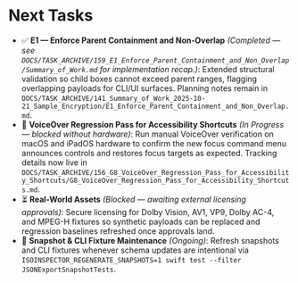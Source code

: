 # Next Tasks

- ✅ **E1 — Enforce Parent Containment and Non-Overlap** _(Completed — see `DOCS/TASK_ARCHIVE/159_E1_Enforce_Parent_Containment_and_Non_Overlap/Summary_of_Work.md` for implementation recap.)_: Extended structural validation so child boxes cannot exceed parent ranges, flagging overlapping payloads for CLI/UI surfaces. Planning notes remain in `DOCS/TASK_ARCHIVE/141_Summary_of_Work_2025-10-21_Sample_Encryption/E1_Enforce_Parent_Containment_and_Non_Overlap.md`.
- 🚧 **VoiceOver Regression Pass for Accessibility Shortcuts** _(In Progress — blocked without hardware)_: Run manual VoiceOver verification on macOS and iPadOS hardware to confirm the new focus command menu announces controls and restores focus targets as expected. Tracking details now live in `DOCS/TASK_ARCHIVE/156_G8_VoiceOver_Regression_Pass_for_Accessibility_Shortcuts/G8_VoiceOver_Regression_Pass_for_Accessibility_Shortcuts.md`.
- ⏳ **Real-World Assets** _(Blocked — awaiting external licensing approvals)_: Secure licensing for Dolby Vision, AV1, VP9, Dolby AC-4, and MPEG-H fixtures so synthetic payloads can be replaced and regression baselines refreshed once approvals land.
- 🔄 **Snapshot & CLI Fixture Maintenance** _(Ongoing)_: Refresh snapshots and CLI fixtures whenever schema updates are intentional via `ISOINSPECTOR_REGENERATE_SNAPSHOTS=1 swift test --filter JSONExportSnapshotTests`.
